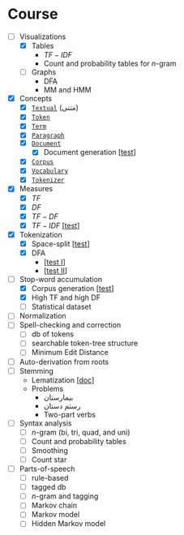 # Course

- [ ] Visualizations
  - [x] Tables
    - $TF-IDF$
    - Count and probability tables for $n$-gram
  - [ ] Graphs
    - DFA
    - MM and HMM
- [x] Concepts
  - [x] [`Textual`](../app/src/main/java/nlp/Textual.java) (متنی)
  - [x] [`Token`](../app/src/main/java/nlp/Token.java)
  - [x] [`Term`](../app/src/main/java/nlp/Term.java)
  - [x] [`Paragraph`](../app/src/main/java/nlp/Paragraph.java)
  - [x] [`Document`](../app/src/main/java/nlp/Document.java)
    - [x] Document generation [[test](../app/src/test/java/DocumentGeneratorTest.java)]
  - [x] [`Corpus`](../app/src/main/java/nlp/Corpus.java)
  - [x] [`Vocabulary`](../app/src/main/java/nlp/Vocabulary.java)
  - [x] [`Tokenizer`](../app/src/main/java/nlp/Tokenizer.java)
- [x] Measures
  - [x] $TF$
  - [x] $DF$
  - [x] $TF-DF$
  - [x] $TF-IDF$ [[test](../app/src/test/java/TFIDFTest.java)]
- [x] Tokenization
  - [x] Space-split [[test](../app/src/test/java/SplitterTest.java)]
  - [x] DFA
    - [[test I](../app/src/test/java/DFATokenizerTest.java)]
    - [[test II](../app/src/test/java/DFATokenizerSmallTest.java)]
- [ ] Stop-word accumulation
  - [x] Corpus generation [[test](../app/src/test/java/CorpusGeneratorTest.java)]
  - [x] High TF and high DF
  - [ ] Statistical dataset
- [ ] Normalization
- [ ] Spell-checking and correction
  - [ ] db of tokens
  - [ ] searchable token-tree structure
  - [ ] Minimum Edit Distance
- [ ] Auto-derivation from roots
- [ ] Stemming
  - Lematization [[doc](lemmatization-vs-stemming.md)]
  - Problems
    - بیمارستان
    - رستم دستان
    - Two-part verbs
- [ ] Syntax analysis
  - [ ] $n$-gram (bi, tri, quad, and uni)
  - [ ] Count and probability tables
  - [ ] Smoothing
  - [ ] Count star
- [ ] Parts-of-speech
  - [ ] rule-based
  - [ ] tagged db
  - [ ] $n$-gram and tagging
  - [ ] Markov chain
  - [ ] Markov model
  - [ ] Hidden Markov model
